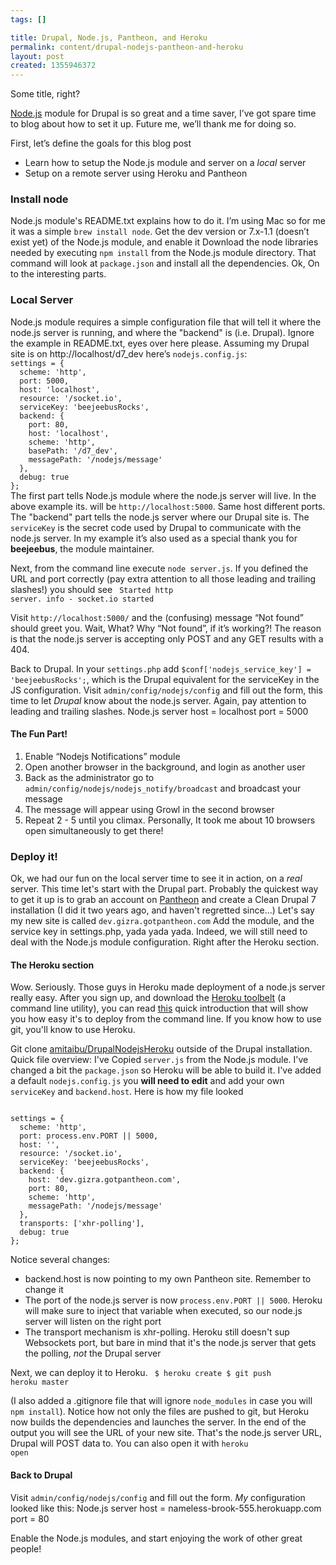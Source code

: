 ```yaml
--- 
tags: []

title: Drupal, Node.js, Pantheon, and Heroku
permalink: content/drupal-nodejs-pantheon-and-heroku
layout: post
created: 1355946372
---
```

Some title, right?

<a href="http://drupal.org/project/nodejs">Node.js<a/> module for Drupal is so great and a time saver, I’ve got spare time to blog about how to set it up. Future me, we’ll thank me for doing so.

First, let’s define the goals for this blog post
<ul>
<li>Learn how to setup the Node.js module and server on a <em>local</em> server</li>
<li>Setup on  a remote server using Heroku and Pantheon</li>
</ul>

<h3>Install node</h3>
Node.js module's README.txt explains how to do it. I’m using Mac so for me it was a simple <code>brew install node</code>.
Get the dev version or 7.x-1.1 (doesn’t exist yet) of the Node.js module, and enable it
Download the node libraries needed by executing <code>npm install</code> from the Node.js module directory. That command will look at <code>package.json</code> and install all the dependencies.
Ok, On to the interesting parts.

<h3>Local Server</h3>
Node.js module requires a simple configuration file that will tell it where the node.js server is running, and where the "backend" is (i.e. Drupal). Ignore the example in README.txt, eyes over here please. 
Assuming my Drupal site is on http://localhost/d7_dev here’s <code>nodejs.config.js</code>:

<code>
settings = {
  scheme: 'http',
  port: 5000,
  host: 'localhost',
  resource: '/socket.io',
  serviceKey: 'beejeebusRocks',
  backend: {
    port: 80,
    host: 'localhost',
    scheme: 'http',
    basePath: '/d7_dev',
    messagePath: '/nodejs/message'
  },
  debug: true
};
</code>
The first part tells Node.js module where the node.js server will live. In the above example its. will be <code>http://localhost:5000</code>. Same host different ports.
The "backend" part tells the node.js server where our Drupal site is. 
The <code>serviceKey</code> is the secret code used by Drupal to communicate with the node.js server. In my example it’s also used as a special thank you for <strong>beejeebus</strong>, the module maintainer.

Next, from the command line execute <code>node server.js</code>. If you defined the URL and port correctly (pay extra attention to all those leading and trailing slashes!) you should see 
<code>
Started http server.
   info  - socket.io started
</code>

Visit <code>http://localhost:5000/</code> and the (confusing) message “Not found” should greet you. Wait, What? Why “Not found”, if it’s working?!
The reason is that the node.js server is accepting only POST and any GET results with a 404.

Back to Drupal. In your <code>settings.php</code> add <code>$conf['nodejs_service_key'] = 'beejeebusRocks';</code>, which is the Drupal equivalent for the serviceKey in the JS configuration.
Visit <code>admin/config/nodejs/config</code> and fill out the form, this time to let <em>Drupal</em> know about the node.js server. Again, pay attention to leading and trailing slashes.
Node.js server host = localhost
port = 5000

<h4>The Fun Part!</h4>
<ol>
<li>Enable “Nodejs Notifications” module</li>
<li>Open another browser in the background, and login as another user</li>
<li>Back as the administrator go to <code>admin/config/nodejs/nodejs_notify/broadcast</code> and broadcast your message</li>
<li>The message will appear using Growl in the second browser</li>
<li>Repeat 2 - 5 until you climax. Personally, It took me about 10 browsers open simultaneously to get there!</li>
</ol>

<h3>Deploy it!</h3>
Ok, we had our fun on the local server time to see it in action, on a <em>real</em> server.
This time let's start with the Drupal part. Probably the quickest way to get it up is to grab an account on <a href="https://www.getpantheon.com/">Pantheon</a> and create a Clean Drupal 7 installation (I did it two years ago, and haven't regretted since...)
Let's say my new site is called <code>dev.gizra.gotpantheon.com</code>
Add the module, and the service key in settings.php, yada yada yada. Indeed, we will still need to deal with the Node.js module configuration. Right after the Heroku section.

<h4>The Heroku section</h4>
Wow. Seriously. Those guys in Heroku made deployment of a node.js server really easy. After you sign up, and download the <a href="https://toolbelt.heroku.com">Heroku toolbelt</a> (a command line utility), you can read <a href="https://devcenter.heroku.com/articles/nodejs">this</a> quick introduction that will show you how easy it's to deploy from the command line. If you know how to use git, you'll know to use Heroku.

Git clone <a href="https://github.com/amitaibu/DrupalNodejsHeroku">amitaibu/DrupalNodejsHeroku</a> outside of the Drupal installation. 
Quick file overview:
I've Copied <code>server.js</code> from the Node.js module.
I've changed a bit the <code>package.json</code> so Heroku will be able to build it.
I've added a default <code>nodejs.config.js</code> you <strong>will need to edit</strong> and add your own <code>serviceKey</code> and <code>backend.host</code>. Here is how my file looked

<code>
settings = {
  scheme: 'http',
  port: process.env.PORT || 5000,
  host: '',
  resource: '/socket.io',
  serviceKey: 'beejeebusRocks',
  backend: {
    host: 'dev.gizra.gotpantheon.com',
    port: 80,
    scheme: 'http',
    messagePath: '/nodejs/message'
  },
  transports: ['xhr-polling'],
  debug: true
};
</code>

Notice several changes:
<ul>
<li>backend.host is now pointing to my own Pantheon site. Remember to change it</li>
<li>The port of the node.js server is now <code>process.env.PORT || 5000</code>. Heroku will make sure to inject that variable when executed, so our node.js server will listen on the right port</li>
<li>The transport mechanism is xhr-polling. Heroku still doesn't sup Websockets port, but bare in mind that it's the node.js server that gets the polling, <em>not</em> the Drupal server</li>
</ul>

Next, we can deploy it to Heroku.
<code>
$ heroku create
$ git push heroku master
</code>

(I also added a .gitignore file that will ignore <code>node_modules</code> in case you will <code>npm install</code>).
Notice how not only the files are pushed to git, but Heroku now builds the dependencies and launches the server. In the end of the output you will see the URL of your new site. That's the node.js server URL, Drupal will POST data to. You can also open it with <code>heroku open</code>

<h4>Back to Drupal</h4>
Visit <code>admin/config/nodejs/config</code> and fill out the form. <em>My</em> configuration looked like this:
Node.js server host = nameless-brook-555.herokuapp.com
port = 80

Enable the Node.js modules, and start enjoying the work of other great people!
